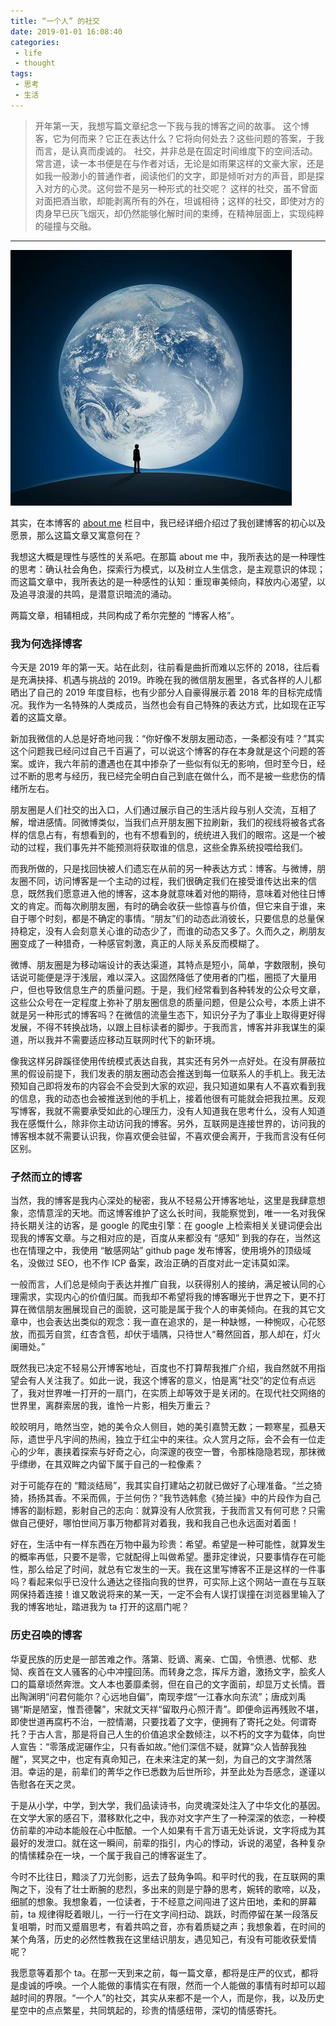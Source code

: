 ```yaml
---
title: “一个人” 的社交
date: 2019-01-01 16:08:40
categories:
 - life
 - thought
tags:
 - 思考
 - 生活
---
```


> 开年第一天，我想写篇文章纪念一下我与我的博客之间的故事。
这个博客，它为何而来？它正在表达什么？它将向何处去？这些问题的答案，于我而言，是认真而虔诚的。
社交，并非总是在固定时间维度下的空间活动。常言道，读一本书便是在与作者对话，无论是如雨果这样的文豪大家，还是如我一般渺小的普通作者，阅读他们的文字，即是倾听对方的声音，即是探入对方的心灵。这何尝不是另一种形式的社交呢？
这样的社交，虽不曾面对面把酒当歌，却能剥离所有的外在，坦诚相待；这样的社交，即使对方的肉身早已灰飞烟灭，却仍然能够化解时间的束缚，在精神层面上，实现纯粹的碰撞与交融。

<!--more-->

------

![起舞弄清影，何似在人间？](https://raw.githubusercontent.com/zshell-zhang/static-content/master/life/thought/一个人的社交/wechat_startup.jpg)

其实，在本博客的 [about me](https://zshell.cc/about/) 栏目中，我已经详细介绍过了我创建博客的初心以及愿景，那么这篇文章又寓意何在？

我想这大概是理性与感性的关系吧。在那篇 about me 中，我所表达的是一种理性的思考：确认社会角色，探索行为模式，以及树立人生信念，是主观意识的体现；而这篇文章中，我所表达的是一种感性的认知：重现审美倾向，释放内心渴望，以及追寻浪漫的共鸣，是潜意识暗流的涌动。

两篇文章，相辅相成，共同构成了希尔完整的 “博客人格”。

### **我为何选择博客**
今天是 2019 年的第一天。站在此刻，往前看是曲折而难以忘怀的 2018，往后看是充满抉择、机遇与挑战的 2019。昨晚在我的微信朋友圈里，各式各样的人儿都晒出了自己的 2019 年度目标，也有少部分人自豪得展示着 2018 年的目标完成情况。我作为一名特殊的人类成员，当然也会有自己特殊的表达方式，比如现在正写着的这篇文章。

新加我微信的人总是好奇地问我：“你好像不发朋友圈动态，一条都没有哇？”其实这个问题我已经问过自己千百遍了，可以说这个博客的存在本身就是这个问题的答案。或许，我六年前的遭遇也在其中掺杂了一些似有似无的影响，但时至今日，经过不断的思考与经历，我已经完全明白自己到底在做什么，而不是被一些悲伤的情绪所左右。

朋友圈是人们社交的出入口，人们通过展示自己的生活片段与别人交流，互相了解，增进感情。同微博类似，当我们点开朋友圈下拉刷新，我们的视线将被各式各样的信息占有，有想看到的，也有不想看到的，统统进入我们的眼帘。这是一个被动的过程，我们事先并不能预测将获取谁的信息，这些全靠系统投喂给我们。

而我所做的，只是找回快被人们遗忘在从前的另一种表达方式：博客。与微博，朋友圈不同，访问博客是一个主动的过程，我们很确定我们在接受谁传达出来的信息，既然我们愿意进入他的博客，这本身就意味着对他的期待，意味着对他往日博文的肯定。而每次刷朋友圈，有时的确会收获一些惊喜与价值，但它来自于谁，来自于哪个时刻，都是不确定的事情。“朋友”们的动态此消彼长，只要信息的总量保持稳定，没有人会刻意关心谁的动态少了，而谁的动态又多了。久而久之，刷朋友圈变成了一种猎奇，一种感官刺激，真正的人际关系反而模糊了。

微博、朋友圈是为移动端设计的表达渠道，其特点是短小，简单，字数限制，换句话说可能便是浮于浅层，难以深入。这固然降低了使用者的门槛，圈揽了大量用户，但也导致信息生产的质量问题。于是，我们经常看到各种转发的公众号文章，这些公众号在一定程度上弥补了朋友圈信息的质量问题，但是公众号，本质上讲不就是另一种形式的博客吗？在微信的流量生态下，知识分子为了事业上取得更好得发展，不得不转换战场，以跟上目标读者的脚步。于我而言，博客并非我谋生的渠道，所以我并不需要适应移动互联网时代下的新环境。

像我这样另辟蹊径使用传统模式表达自我，其实还有另外一点好处。在没有屏蔽拉黑的假设前提下，我们发表的朋友圈动态会推送到每一位联系人的手机上。我无法预知自己即将发布的内容会不会受到大家的欢迎，我只知道如果有人不喜欢看到我的信息，我的动态也会被推送到他的手机上，接着他很有可能就会把我拉黑。反观写博客，我就不需要承受如此的心理压力，没有人知道我在思考什么，没有人知道我在感慨什么，除非你主动访问我的博客。另外，互联网是连接世界的，访问我的博客根本就不需要认识我，你喜欢便会驻留，不喜欢便会离开，于我而言没有任何区别。

### **孑然而立的博客**
当然，我的博客是我内心深处的秘密，我从不轻易公开博客地址，这里是我肆意想象，恣情意淫的天地。而这博客维护了这么长时间，我能察觉到，唯一一名对我保持长期关注的访客，是 google 的爬虫引擎：在 google 上检索相关关键词便会出现我的博客文章。与之相对应的是，百度从来都没有 “感知” 到我的存在，当然这也在情理之中，我使用 “敏感网站” github page 发布博客，使用境外的顶级域名，没做过 SEO，也不作 ICP 备案，政治正确的百度对此一定讳莫如深。

一般而言，人们总是倾向于表达并推广自我，以获得别人的接纳，满足被认同的心理需求，实现内心的价值归属。而我却不希望将我的博客曝光于世界之下，更不打算在微信朋友圈展现自己的面貌，这可能是属于我个人的审美倾向。在我的其它文章中，也会表达出类似的观念：我一直在追求的，是一种缺憾，一种惋叹，心花怒放，而孤芳自赏，红杏含苞，却伏于墙隅，只待世人“蓦然回首，那人却在，灯火阑珊处。”

既然我已决定不轻易公开博客地址，百度也不打算帮我推广介绍，我自然就不用指望会有人关注我了。如此一说，我这个博客的意义，怕是离“社交”的定位有点远了，我对世界唯一打开的一扇门，在实质上却等效于是关闭的。在现代社交网络的世界里，离群索居的我，谁怜一片影，相失万重云？

皎皎明月，皓然当空，她的美令众人侧目，她的美引嘉赞无数；一颗寒星，孤悬天际，遗世乎凡宇间的热闹，独立于红尘中的来往。众人赏月之际，会不会有一位走心的少年，裹挟着探索与好奇之心，向深邃的夜空一瞥，令那株隐隐若现，那抹微乎缥缈，在其双眸之内留下属于自己的一粒像素？

对于可能存在的 “黯淡结局”，我其实自打建站之初就已做好了心理准备。“兰之猗猗，扬扬其香。不采而佩，于兰何伤？”我节选韩愈《猗兰操》中的片段作为自己博客的副标题，影射自己的志向：就算没有人欣赏我，于我而言又有何可悲？只需做自己便好，哪怕世间万事万物都背对着我，我和我自己也永远面对着面！

好在，生活中有一样东西在万物中最为珍贵：希望。希望是一种可能性，就算发生的概率再低，只要不是零，它就配得上叫做希望。墨菲定律说，只要事情存在可能性，那么给足了时间，就总有它发生的一天。我在这里写博客不正是这样的一件事吗？看起来似乎已没什么通达之径指向我的世界，可实际上这个网站一直在与互联网保持着连接！谁又敢说将来的某一天，一定不会有人误打误撞在浏览器里输入了我的博客地址，踏进我为 ta 打开的这扇门呢？

### **历史召唤的博客**
华夏民族的历史是一部苦难之作。落第、贬谪、离亲、亡国，令愤懑、忧郁、悲恸、疾首在文人骚客的心中冲撞回荡。而转身之念，挥斥方遒，激扬文字，脍炙人口的篇章顷然奔泄。文人本也萎靡柔弱，但在自己的文字面前，却显万丈长情。晋出陶渊明“问君何能尔？心远地自偏”，南现李煜“一江春水向东流”；唐成刘禹锡“斯是陋室，惟吾德馨”，宋就文天祥“留取丹心照汗青”。即便命运再残败不堪，即使世道再腐朽不治，一腔情潮，只要找着了文字，便拥有了寄托之处。何谓寄托？于古人言，那是将自己人生的价值追求全数倾注，以不朽的文字为载体，向世人宣告：“零落成泥碾作尘，只有香如故。”他们深信不疑，就算“众人皆醉我独醒”，冥冥之中，也定有真命知己，在未来注定的某一刻，为自己的文字潸然落泪。幸运的是，前辈们的菁华之作已悉数为后世所珍，并至此处为吾感念，遂谨以告慰各在天之灵。

于是从小学，中学，到大学，我们品读诗书，向灵魂深处注入了中华文化的基因。在文学大家的感召下，潜移默化之中，我亦对文字产生了一种深深的依恋，一种模仿前辈的冲动本能般在心中酝酿。一个人如果有千言万语无处诉说，文字将成为其最好的发泄口。就在这一瞬间，前辈的指引，内心的悸动，诉说的渴望，各种复杂的情愫糅杂在一块，一个属于我自己的博客诞生了。

今时不比往日，黯淡了刀光剑影，远去了鼓角争鸣。和平时代的我，在互联网的熏陶之下，没有了壮士断腕的悲烈，多出来的则是宁静的思考，婉转的歌啼，以及，细腻的想象。我想象着，一位读者，于不经意之间闯进了这片田地，柔和的屏幕前，ta 规律得眨着眼儿，一行一行在文字间扫动、跳跃，时而停留在某一段落反复咀嚼，时而又蹙眉思考，有着共鸣之音，亦有着质疑之声；我想象着，在时间的某个角落，历史的必然性教我在这里结识朋友，遇见知己，有没有可能收获爱情呢？

我愿意等着那个 ta。在那一天到来之前，每一篇文章，都将是庄严的仪式，都将是虔诚的呼唤。一个人能做的事情实在有限，然而一个人能做的事情有时却可以超越时间的界限。“一个人”的社交，其实从来都不是一个人，而是你，我，以及历史星空中的点点繁星，共同筑起的，珍贵的情感纽带，深切的情感寄托。

